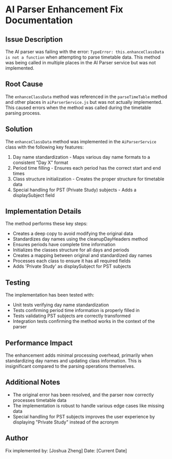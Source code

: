 # AI Parser Enhancement Fix Documentation

## Issue Description
The AI parser was failing with the error: `TypeError: this.enhanceClassData is not a function` when attempting to parse timetable data. This method was being called in multiple places in the AI Parser service but was not implemented.

## Root Cause
The `enhanceClassData` method was referenced in the `parseTimeTable` method and other places in `aiParserService.js` but was not actually implemented. This caused errors when the method was called during the timetable parsing process.

## Solution
The `enhanceClassData` method was implemented in the `AiParserService` class with the following key features:

1. Day name standardization - Maps various day name formats to a consistent "Day X" format
2. Period time filling - Ensures each period has the correct start and end times
3. Class structure initialization - Creates the proper structure for timetable data
4. Special handling for PST (Private Study) subjects - Adds a displaySubject field

## Implementation Details

The method performs these key steps:
- Creates a deep copy to avoid modifying the original data
- Standardizes day names using the cleanupDayHeaders method
- Ensures periods have complete time information
- Initializes the classes structure for all days and periods
- Creates a mapping between original and standardized day names
- Processes each class to ensure it has all required fields
- Adds 'Private Study' as displaySubject for PST subjects

## Testing
The implementation has been tested with:
- Unit tests verifying day name standardization
- Tests confirming period time information is properly filled in
- Tests validating PST subjects are correctly transformed
- Integration tests confirming the method works in the context of the parser

## Performance Impact
The enhancement adds minimal processing overhead, primarily when standardizing day names and updating class information. This is insignificant compared to the parsing operations themselves.

## Additional Notes
- The original error has been resolved, and the parser now correctly processes timetable data
- The implementation is robust to handle various edge cases like missing data
- Special handling for PST subjects improves the user experience by displaying "Private Study" instead of the acronym

## Author
Fix implemented by: [Joshua Zheng]
Date: [Current Date]
